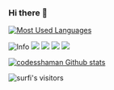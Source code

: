 ### Hi there 👋

<!--
**sepxxx/sepxxx** is a ✨ _special_ ✨ repository because its `README.md` (this file) appears on your GitHub profile.

Here are some ideas to get you started:

- 🔭 I’m currently working on ...
- 🌱 I’m currently learning ...
- 👯 I’m looking to collaborate on ...
- 🤔 I’m looking for help with ...
- 💬 Ask me about ...
- 📫 How to reach me: ...
- 😄 Pronouns: ...
- ⚡ Fun fact: ...
-->


[![Most Used Languages](https://github-readme-stats.vercel.app/api/top-langs/?username=sepxxx&layout=compact&hide_border=true)](https://github.com/sepxxx?tab=repositories)</br>

![Info](https://github-profile-summary-cards.vercel.app/api/cards/profile-details?username=sepxxx&theme=solarized_dark)
![](https://github-profile-summary-cards.vercel.app/api/cards/most-commit-language?username=sepxxx&theme=solarized_dark)
![](https://github-profile-summary-cards.vercel.app/api/cards/repos-per-language?username=sepxxx&theme=solarized_dark)
![](https://github-profile-summary-cards.vercel.app/api/cards/stats?username=sepxxx&theme=solarized_dark)
![](https://github-profile-summary-cards.vercel.app/api/cards/productive-time?username=sepxxx&theme=solarized_dark)


[![codesshaman Github stats](https://github-readme-stats.vercel.app/api?username=sepxxx&count_private=true&show_icons=true&hide=contribs,issues&hide_border=true)](https://github.com/sepxxx?tab=repositories)

<img alt="surfi's visitors" src="https://komarev.com/ghpvc/?username=sepxxx&color=blue&style=flat&label=visitors" />
